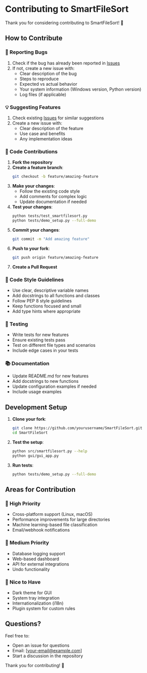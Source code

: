 # Contributing to SmartFileSort

Thank you for considering contributing to SmartFileSort! 🎉

## How to Contribute

### 🐛 Reporting Bugs

1. Check if the bug has already been reported in [Issues](https://github.com/yourusername/SmartFileSort/issues)
2. If not, create a new issue with:
   - Clear description of the bug
   - Steps to reproduce
   - Expected vs actual behavior
   - Your system information (Windows version, Python version)
   - Log files (if applicable)

### 💡 Suggesting Features

1. Check existing [Issues](https://github.com/yourusername/SmartFileSort/issues) for similar suggestions
2. Create a new issue with:
   - Clear description of the feature
   - Use case and benefits
   - Any implementation ideas

### 🔧 Code Contributions

1. **Fork the repository**
2. **Create a feature branch**:
   ```bash
   git checkout -b feature/amazing-feature
   ```
3. **Make your changes**:
   - Follow the existing code style
   - Add comments for complex logic
   - Update documentation if needed
4. **Test your changes**:
   ```bash
   python tests/test_smartfilesort.py
   python tests/demo_setup.py --full-demo
   ```
5. **Commit your changes**:
   ```bash
   git commit -m "Add amazing feature"
   ```
6. **Push to your fork**:
   ```bash
   git push origin feature/amazing-feature
   ```
7. **Create a Pull Request**

### 📝 Code Style Guidelines

- Use clear, descriptive variable names
- Add docstrings to all functions and classes
- Follow PEP 8 style guidelines
- Keep functions focused and small
- Add type hints where appropriate

### 🧪 Testing

- Write tests for new features
- Ensure existing tests pass
- Test on different file types and scenarios
- Include edge cases in your tests

### 📚 Documentation

- Update README.md for new features
- Add docstrings to new functions
- Update configuration examples if needed
- Include usage examples

## Development Setup

1. **Clone your fork**:
   ```bash
   git clone https://github.com/yourusername/SmartFileSort.git
   cd SmartFileSort
   ```

2. **Test the setup**:
   ```bash
   python src/smartfilesort.py --help
   python gui/gui_app.py
   ```

3. **Run tests**:
   ```bash
   python tests/demo_setup.py --full-demo
   ```

## Areas for Contribution

### 🚀 High Priority
- Cross-platform support (Linux, macOS)
- Performance improvements for large directories
- Machine learning-based file classification
- Email/webhook notifications

### 🎯 Medium Priority
- Database logging support
- Web-based dashboard
- API for external integrations
- Undo functionality

### 🎨 Nice to Have
- Dark theme for GUI
- System tray integration
- Internationalization (i18n)
- Plugin system for custom rules

## Questions?

Feel free to:
- Open an issue for questions
- Email: [your-email@example.com]
- Start a discussion in the repository

Thank you for contributing! 🙏